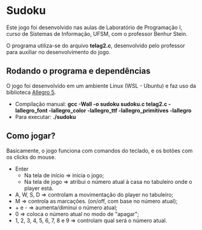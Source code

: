 <h1>Sudoku</h1>
<p>Este jogo foi desenvolvido nas aulas de Laboratório de Programação I, curso de Sistemas de Informação, UFSM, com o professor Benhur Stein.</p>
<p>O programa utiliza-se do arquivo <b>telag2.c</b>, desenvolvido pelo professor para auxiliar no desenvolvimento do jogo.</p>
<h2>Rodando o programa e dependências</h2>
<p>O jogo foi desenvolvido em um ambiente Linux (WSL - Ubuntu) e faz uso da biblioteca <a href="https://www.ufsm.br/pet/sistemas-de-informacao/2018/08/28/como-instalar-o-allegro-5">Allegro 5</a>.</p>
<ul>
  <li>Compilação manual: <b>gcc -Wall -o sudoku sudoku.c telag2.c -lallegro_font -lallegro_color -lallegro_ttf -lallegro_primitives -lallegro</b></li>
  <li>Para executar: <b>./sudoku</b></li>
</ul>
<h2>Como jogar?</h2>
<p>Basicamente, o jogo funciona com comandos do teclado, e os botões com os clicks do mouse.</p>
<ul>
  <li>Enter
    <ul>
      <li>Na tela de início => inicia o jogo;</li>
      <li>Na tela de jogo => atribui o número atual à casa no tabuleiro onde o player está.</li>
    </ul>
  </li>
  <li>A, W, S, D => controlam a movimentação do player no tabuleiro;</li>
  <li>M => controla as marcações. (on/off, com base no número atual);</li>
  <li>+ e - => aumenta/diminui o número atual;</li>
  <li>0 => coloca o número atual no modo de "apagar";</li>
  <li>1, 2, 3, 4, 5, 6, 7, 8 e 9 => controlam qual será o número atual.</li>
</ul>
